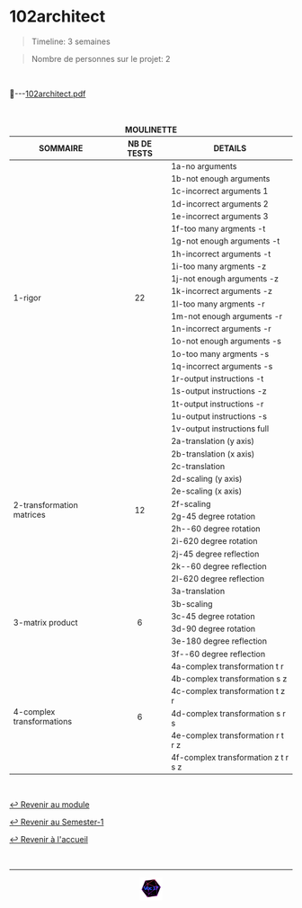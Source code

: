 # 102architect

> Timeline: 3 semaines

> Nombre de personnes sur le projet: 2

<br>

📂---[102architect.pdf](https://github.com/Studio-17/Epitech-Subjects/blob/main/Semester-1/B-MAT-100/102architect/102architect.pdf)


<br>


<table align="center">
    <thead>
        <tr>
            <td colspan="3" align="center"><strong>MOULINETTE</strong></td>
        </tr>
        <tr>
            <th>SOMMAIRE</th>
            <th>NB DE TESTS</th>
            <th>DETAILS</th>
        </tr>
    </thead>
    <tbody>
        <tr>
            <td rowspan="22">1-rigor</td>
            <td rowspan="22" style="text-align: center;">22</td>
            <td>1a-no arguments</td>
        </tr>
    		<tr>
			<td>1b-not enough arguments</td>
		</tr>
		<tr>
			<td>1c-incorrect arguments 1</td>
		</tr>
		<tr>
			<td>1d-incorrect arguments 2</td>
		</tr>
		<tr>
			<td>1e-incorrect arguments 3</td>
		</tr>
		<tr>
			<td>1f-too many argments -t</td>
		</tr>
		<tr>
			<td>1g-not enough arguments -t</td>
		</tr>
		<tr>
			<td>1h-incorrect arguments -t</td>
		</tr>
		<tr>
			<td>1i-too many argments -z</td>
		</tr>
		<tr>
			<td>1j-not enough arguments -z</td>
		</tr>
		<tr>
			<td>1k-incorrect arguments -z</td>
		</tr>
		<tr>
			<td>1l-too many argments -r</td>
		</tr>
		<tr>
			<td>1m-not enough arguments -r</td>
		</tr>
		<tr>
			<td>1n-incorrect arguments -r</td>
		</tr>
		<tr>
			<td>1o-not enough arguments -s</td>
		</tr>
		<tr>
			<td>1o-too many argments -s</td>
		</tr>
		<tr>
			<td>1q-incorrect arguments -s</td>
		</tr>
		<tr>
			<td>1r-output instructions -t</td>
		</tr>
		<tr>
			<td>1s-output instructions -z</td>
		</tr>
		<tr>
			<td>1t-output instructions -r</td>
		</tr>
		<tr>
			<td>1u-output instructions -s</td>
		</tr>
		<tr>
			<td>1v-output instructions full</td>
		</tr>
        <tr>
            <td rowspan="12">2-transformation matrices</td>
            <td rowspan="12" style="text-align: center;">12</td>
            <td>2a-translation (y axis)</td>
        </tr>
    		<tr>
			<td>2b-translation (x axis)</td>
		</tr>
		<tr>
			<td>2c-translation</td>
		</tr>
		<tr>
			<td>2d-scaling (y axis)</td>
		</tr>
		<tr>
			<td>2e-scaling (x axis)</td>
		</tr>
		<tr>
			<td>2f-scaling</td>
		</tr>
		<tr>
			<td>2g-45 degree rotation</td>
		</tr>
		<tr>
			<td>2h--60 degree rotation</td>
		</tr>
		<tr>
			<td>2i-620 degree rotation</td>
		</tr>
		<tr>
			<td>2j-45 degree reflection</td>
		</tr>
		<tr>
			<td>2k--60 degree reflection</td>
		</tr>
		<tr>
			<td>2l-620 degree reflection</td>
		</tr>
        <tr>
            <td rowspan="6">3-matrix product</td>
            <td rowspan="6" style="text-align: center;">6</td>
            <td>3a-translation</td>
        </tr>
    		<tr>
			<td>3b-scaling</td>
		</tr>
		<tr>
			<td>3c-45 degree rotation</td>
		</tr>
		<tr>
			<td>3d-90 degree rotation</td>
		</tr>
		<tr>
			<td>3e-180 degree reflection</td>
		</tr>
		<tr>
			<td>3f--60 degree reflection</td>
		</tr>
        <tr>
            <td rowspan="6">4-complex transformations</td>
            <td rowspan="6" style="text-align: center;">6</td>
            <td>4a-complex transformation t r</td>
        </tr>
    		<tr>
			<td>4b-complex transformation s z</td>
		</tr>
		<tr>
			<td>4c-complex transformation t z r</td>
		</tr>
		<tr>
			<td>4d-complex transformation s r s</td>
		</tr>
		<tr>
			<td>4e-complex transformation r t r z</td>
		</tr>
		<tr>
			<td>4f-complex transformation z t r s z</td>
		</tr>
	</tbody>
</table>

<br>

[↩️ Revenir au module](https://github.com/Studio-17/Epitech-Subjects/blob/main/Semester-1/B-MAT-100)

[↩️ Revenir au Semester-1](https://github.com/Studio-17/Epitech-Subjects/blob/main/Semester-1)

[↩️ Revenir à l'accueil](https://github.com/Studio-17/Epitech-Subjects/)

<br>

---

<div align="center">

<a href="https://github.com/Studio-17" target="_blank"><img src="../../../assets/voc17.gif" width="40"></a>

</div>